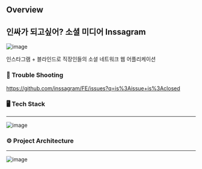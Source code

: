## Overview

## 인싸가 되고싶어? 소셜 미디어 Inssagram

![image](https://github.com/Daily-manjoo/FE/assets/122348173/b0c68b6a-d7fd-47df-81c5-933d0ec20321)

인스타그램 + 블라인드로 직장인들의 소셜 네트워크 웹 어플리케이션

### 🎯 Trouble Shooting

https://github.com/inssagram/FE/issues?q=is%3Aissue+is%3Aclosed

### 🖥️ Tech Stack

---

![image](https://github.com/Daily-manjoo/FE/assets/122348173/135da105-cbba-4c25-b575-fe27f847b311)

### ⚙️ Project Architecture

---

![image](https://github.com/Daily-manjoo/FE/assets/122348173/09e256c6-51d2-4ed1-8435-5f86944c4b5b)
